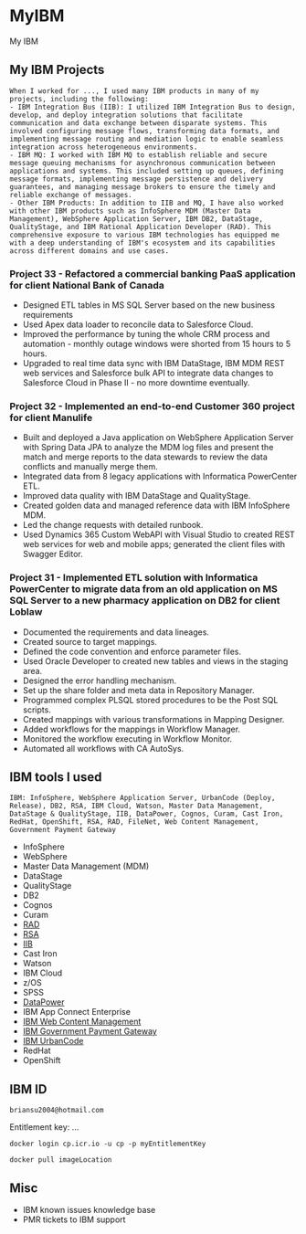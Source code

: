 # MyIBM

My IBM

## My IBM Projects

```text
When I worked for ..., I used many IBM products in many of my projects, including the following:
- IBM Integration Bus (IIB): I utilized IBM Integration Bus to design, develop, and deploy integration solutions that facilitate communication and data exchange between disparate systems. This involved configuring message flows, transforming data formats, and implementing message routing and mediation logic to enable seamless integration across heterogeneous environments.
- IBM MQ: I worked with IBM MQ to establish reliable and secure message queuing mechanisms for asynchronous communication between applications and systems. This included setting up queues, defining message formats, implementing message persistence and delivery guarantees, and managing message brokers to ensure the timely and reliable exchange of messages.
- Other IBM Products: In addition to IIB and MQ, I have also worked with other IBM products such as InfoSphere MDM (Master Data Management), WebSphere Application Server, IBM DB2, DataStage, QualityStage, and IBM Rational Application Developer (RAD). This comprehensive exposure to various IBM technologies has equipped me with a deep understanding of IBM's ecosystem and its capabilities across different domains and use cases.
```

### Project 33 - Refactored a commercial banking PaaS application for client National Bank of Canada

- Designed ETL tables in MS SQL Server based on the new business requirements
- Used Apex data loader to reconcile data to Salesforce Cloud.
- Improved the performance by tuning the whole CRM process and automation - monthly outage windows were shorted from 15 hours to 5 hours.
- Upgraded to real time data sync with IBM DataStage, IBM MDM REST web services and Salesforce bulk API to integrate data changes to Salesforce Cloud in Phase II - no more downtime eventually.

### Project 32 - Implemented an end-to-end Customer 360 project for client Manulife

- Built and deployed a Java application on WebSphere Application Server with Spring Data JPA to analyze the MDM log files and present the match and merge reports to the data stewards to review the data conflicts and manually merge them.
- Integrated data from 8 legacy applications with Informatica PowerCenter ETL.
- Improved data quality with IBM DataStage and QualityStage.
- Created golden data and managed reference data with IBM InfoSphere MDM.
- Led the change requests with detailed runbook.
- Used Dynamics 365 Custom WebAPI with Visual Studio to created REST web services for web and mobile apps; generated the client files with Swagger Editor.

### Project 31 - Implemented ETL solution with Informatica PowerCenter to migrate data from an old application on MS SQL Server to a new pharmacy application on DB2 for client Loblaw

- Documented the requirements and data lineages.
- Created source to target mappings.
- Defined the code convention and enforce parameter files.
- Used Oracle Developer to created new tables and views in the staging area.
- Designed the error handling mechanism.
- Set up the share folder and meta data in Repository Manager.
- Programmed complex PLSQL stored procedures to be the Post SQL scripts.
- Created mappings with various transformations in Mapping Designer.
- Added workflows for the mappings in Workflow Manager.
- Monitored the workflow executing in Workflow Monitor.
- Automated all workflows with CA AutoSys.

## IBM tools I used

```text
IBM: InfoSphere, WebSphere Application Server, UrbanCode (Deploy, Release), DB2, RSA, IBM Cloud, Watson, Master Data Management, DataStage & QualityStage, IIB, DataPower, Cognos, Curam, Cast Iron, RedHat, OpenShift, RSA, RAD, FileNet, Web Content Management, Government Payment Gateway
```

- InfoSphere
- WebSphere
- Master Data Management (MDM)
- DataStage
- QualityStage
- DB2
- Cognos
- Curam
- [RAD](IBM_RAD.md)
- [RSA](IBM_RSA.md)
- [IIB](IIB.md)
- Cast Iron
- Watson
- IBM Cloud
- z/OS
- SPSS
- [DataPower](DataPower.md)
- IBM App Connect Enterprise
- [IBM Web Content Management](IBM_WCM.md)
- [IBM Government Payment Gateway](IBM_GPG.md)
- [IBM UrbanCode](IBM_UrbanCode.md)
- RedHat
- OpenShift

## IBM ID

`briansu2004@hotmail.com`

Entitlement key: ...

```dos
docker login cp.icr.io -u cp -p myEntitlementKey

docker pull imageLocation
```

## Misc

- IBM known issues knowledge base
- PMR tickets to IBM support
